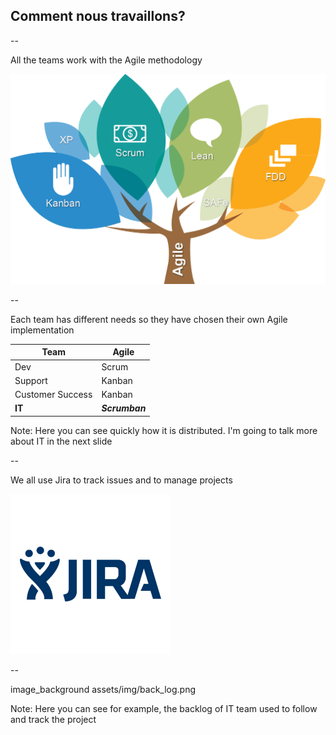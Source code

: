 ## Comment nous travaillons?

--

All the teams work with the Agile methodology

<img src="assets/img/agile_tree.png" style="border:none; box-shadow: none;"/>

--

Each team has different needs so they have chosen their own Agile implementation

|Team|Agile|
|-|-|
|Dev|Scrum|
|Support|Kanban|
|Customer Success|Kanban|
|__IT__|***Scrumban***|

Note:
Here you can see quickly how it is distributed. I'm going to talk more about IT in the next slide

--

We all use Jira to track issues and to manage projects

<img src="assets/img/jira.png" style="border:none; box-shadow: none;"/>

--

image_background assets/img/back_log.png

Note:
Here you can see for example, the backlog of IT team used to follow and track the project
